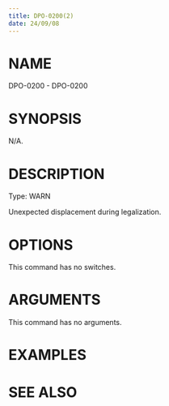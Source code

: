 ```yaml
---
title: DPO-0200(2)
date: 24/09/08
---
```


# NAME

DPO-0200 - DPO-0200

# SYNOPSIS

N/A.

# DESCRIPTION

Type: WARN

Unexpected displacement during legalization.

# OPTIONS

This command has no switches.

# ARGUMENTS

This command has no arguments.

# EXAMPLES

# SEE ALSO
